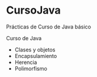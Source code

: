 # CursoJava
Prácticas de Curso de Java básico

Curso de Java
- Clases y objetos
- Encapsulamiento
- Herencia
- Polimorfismo
